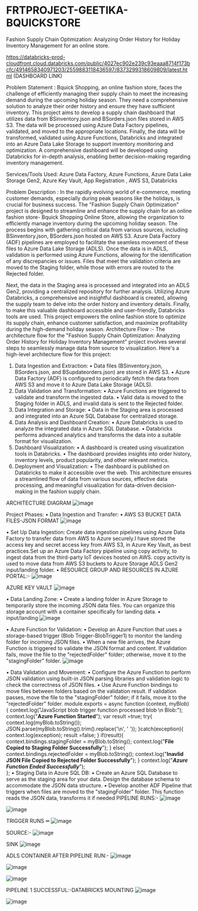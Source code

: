 # FRTPROJECT-GEETIKA-BQUICKSTORE
Fashion Supply Chain Optimization: Analyzing Order History for Holiday  Inventory Management for an online store. 

https://databricks-prod-cloudfront.cloud.databricks.com/public/4027ec902e239c93eaaa8714f173bcfc/4914658340971203/2559883118436597/8373299318609809/latest.html
(DASHBOARD LINK)

Problem Statement :
Bquick Shopping, an online fashion store, faces the challenge of efficiently managing their supply chain to meet the increasing demand during the upcoming holiday season. They need a comprehensive solution to analyze their order history and ensure they have sufficient inventory. 
This project aims to develop a supply chain dashboard that utilizes data from BSinventory.json and BSorders.json files stored in AWS S3. The data will be processed using Azure Data Factory pipelines, validated, and moved to the appropriate locations. Finally, the data will be transformed, validated using Azure Functions, Databricks and integrated into an Azure Data Lake Storage to support inventory monitoring and optimization. A comprehensive dashboard will be developed using Databricks for in-depth analysis, enabling better decision-making regarding inventory management.

Services/Tools Used: Azure Data Factory, Azure Functions, Azure Data Lake Storage Gen2, Azure Key Vault, App Registration , AWS S3, Databricks  

Problem Description :
In the rapidly evolving world of e-commerce, meeting customer demands, especially during peak seasons like the holidays, is crucial for business success. The "Fashion Supply Chain Optimization" project is designed to streamline and enhance the supply chain for an online fashion store- Bquick Shopping Online Store, allowing the organization to efficiently manage inventory during the upcoming holiday season.
The process begins with gathering critical data from various sources, including BSinventory.json, BSorders.json hosted on AWS S3. Azure Data Factory (ADF) pipelines are employed to facilitate the seamless movement of these files to Azure Data Lake Storage (ADLS). Once the data is in ADLS, validation is performed using Azure Functions, allowing for the identification of any discrepancies or issues. Files that meet the validation criteria are moved to the Staging folder, while those with errors are routed to the Rejected folder.

Next, the data in the Staging area is processed and integrated into an ADLS Gen2, providing a centralized repository for further analysis. Utilizing Azure Databricks, a comprehensive and insightful dashboard is created, allowing the supply team to delve into the order history and inventory details.
Finally, to make this valuable dashboard accessible and user-friendly, Databricks tools are used. This project empowers the online fashion store to optimize its supply chain, enhance customer satisfaction, and maximize profitability during the high-demand holiday season.
Architecture Flow :-
The architecture flow for the "Fashion Supply Chain Optimization: Analyzing Order History for Holiday Inventory Management" project involves several steps to seamlessly manage data from source to visualization. Here's a high-level architecture flow for this project:
1.	Data Ingestion and Extraction:
•	Data files (BSinventory.json, BSorders.json, and BSupdateorders.json) are stored in AWS S3.
•	Azure Data Factory (ADF) is configured to periodically fetch the data from AWS S3 and move it to Azure Data Lake Storage (ADLS).
2.	Data Validation and Transformation:
•	Azure Functions are triggered to validate and transform the ingested data.
•	Valid data is moved to the Staging folder in ADLS, and invalid data is sent to the Rejected folder.
3.	Data Integration and Storage:
•	Data in the Staging area is processed and integrated into an Azure SQL Database for centralized storage.
4.	Data Analysis and Dashboard Creation:
•	Azure Databricks is used to analyze the integrated data in Azure SQL Database.
•	Databricks performs advanced analytics and transforms the data into a suitable format for visualization.
5.	Dashboard Visualization:
•	A dashboard is created using visualization tools in Databricks.
•	The dashboard provides insights into order history, inventory levels, product popularity, and other relevant metrics.
6.	Deployment and Visualization:
•	The dashboard is published on Databricks to make it accessible over the web.
This architecture ensures a streamlined flow of data from various sources, effective data processing, and meaningful visualization for data-driven decision-making in the fashion supply chain.


ARCHITECTURE DIAGRAM
![image](https://github.com/Geetika-5/FRTPROJECT-GEETIKA-BQUICKSTORE/assets/125957690/9af336c4-100f-49be-9d47-b7a294cde88d)

Project Phases:
•	Data Ingestion and Transfer:
•	AWS S3 BUCKET DATA FILES-JSON FORMAT
 ![image](https://github.com/Geetika-5/FRTPROJECT-GEETIKA-BQUICKSTORE/assets/125957690/b19c1a24-7354-4b40-9ec8-8c6a319bcd0a)

•	Set Up Data Ingestion: Create data ingestion pipelines using Azure Data Factory to transfer data from AWS to Azure securely.I have stored the access key and secret access key from AWS S3, in Azure Key Vault, as best practices.Set up an Azure Data Factory pipeline using copy activity, to ingest data from the third-party IoT devices hosted on AWS. copy activity is used to move data from AWS S3 buckets to Azure Storage ADLS Gen2 input/landing folder.
•	RESOURCE GROUP AND RESOURCES IN AZURE PORTAL:-
 ![image](https://github.com/Geetika-5/FRTPROJECT-GEETIKA-BQUICKSTORE/assets/125957690/3a62ac41-df89-4e89-bb06-f80af2119492)


AZURE KEY VAULT
 ![image](https://github.com/Geetika-5/FRTPROJECT-GEETIKA-BQUICKSTORE/assets/125957690/250c4aaa-ed3d-41d4-b9a7-5f415113d44a)

•	Data Landing Zone:
•	Create a landing folder in Azure Storage to temporarily store the incoming JSON data files. You can organize this storage account with a container specifically for landing data.
•	input/landing
 ![image](https://github.com/Geetika-5/FRTPROJECT-GEETIKA-BQUICKSTORE/assets/125957690/ab756354-7927-44cb-b728-d4ee7d49c655)

•	Azure Function for Validation:
•	Develop an Azure Function that uses a storage-based trigger (Blob Trigger-BlobTrigger1) to monitor the landing folder for incoming JSON files.
•	When a new file arrives, the Azure Function is triggered to validate the JSON format and content. If validation fails, move the file to the "rejectedFolder" folder; otherwise, move it to the "stagingFolder" folder.
 ![image](https://github.com/Geetika-5/FRTPROJECT-GEETIKA-BQUICKSTORE/assets/125957690/25ff362b-f296-423b-af3e-f242aab33098)

•	Data Validation and Movement:
•	Configure the Azure Function to perform JSON validation using built-in JSON parsing libraries and validation logic to check the correctness of JSON files.
•	Use Azure Function bindings to move files between folders based on the validation result. If validation passes, move the file to the "stagingFolder" folder; if it fails, move it to the "rejectedFolder" folder.
module.exports = async function (context, myBlob) {
    context.log("JavaScript blob trigger function processed blob \n Blob:");
    context.log("********Azure Function Started********");
    var result =true;
    try{
        context.log(myBlob.toString());
        JSON.parse(myBlob.toString().trim().replace('\n', ' '));
    }catch(exception){
        context.log(exception);
        result =false;
    }
    if(result){
        context.bindings.stagingFolder = myBlob.toString();
        context.log("********File Copied to Staging Folder Successfully********");
    } else{
        context.bindings.rejectedFolder = myBlob.toString();
        context.log("********Inavlid JSON File Copied to Rejected Folder Successfully********");
    }
context.log("*******Azure Function Ended Successfully*******");  
};
•	Staging Data in Azure SQL DB:
•	Create an Azure SQL Database to serve as the staging area for your data. Design the database schema to accommodate the JSON data structure.
•	Develop another ADF Pipeline that triggers when files are moved to the "stagingFolder" folder. This function reads the JSON data, transforms it if needed
PIPELINE RUNS:-
 ![image](https://github.com/Geetika-5/FRTPROJECT-GEETIKA-BQUICKSTORE/assets/125957690/0a73daaf-9306-4f88-b04e-af1337a22d48)

 ![image](https://github.com/Geetika-5/FRTPROJECT-GEETIKA-BQUICKSTORE/assets/125957690/8bbbbc6f-a9ed-43df-a8a3-1fc8dcf7eea7)


 TRIGGER RUNS ➖
 ![image](https://github.com/Geetika-5/FRTPROJECT-GEETIKA-BQUICKSTORE/assets/125957690/2e9378da-13ed-4e56-8a40-cf1eff3731d1)

SOURCE:-
 ![image](https://github.com/Geetika-5/FRTPROJECT-GEETIKA-BQUICKSTORE/assets/125957690/3f3a156e-49eb-4fed-bfa1-4d8c836c0188)

SINK
 ![image](https://github.com/Geetika-5/FRTPROJECT-GEETIKA-BQUICKSTORE/assets/125957690/463e9a56-c421-4eec-b696-c25f7e32241b)

ADLS CONTAINER AFTER PIPELINE RUN:-
 ![image](https://github.com/Geetika-5/FRTPROJECT-GEETIKA-BQUICKSTORE/assets/125957690/b6fab32c-6048-4bcd-8e76-44e2e37460fd)

 ![image](https://github.com/Geetika-5/FRTPROJECT-GEETIKA-BQUICKSTORE/assets/125957690/b3845fef-b913-44b8-9e2d-b74dd5a57834)

 ![image](https://github.com/Geetika-5/FRTPROJECT-GEETIKA-BQUICKSTORE/assets/125957690/f48d605e-28db-4482-9737-5aa6776e5735)


PIPELINE 1 SUCCESSFUL:-DATABRICKS MOUNTING
 ![image](https://github.com/Geetika-5/FRTPROJECT-GEETIKA-BQUICKSTORE/assets/125957690/f32cce2a-db3d-4901-ba86-d5fddeac9294)

 ![image](https://github.com/Geetika-5/FRTPROJECT-GEETIKA-BQUICKSTORE/assets/125957690/c97695db-0706-457b-90da-452c0e1c466c)



